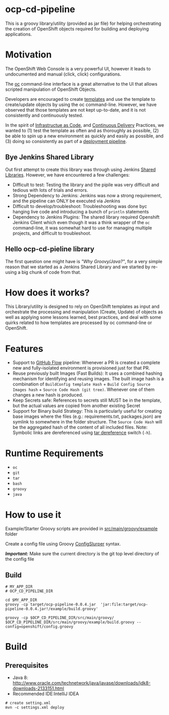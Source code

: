 # ocp-cd-pipeline

This is a groovy library/utility (provided as jar file) for helping orchestrating the creation of OpenShift objects required for building and deploying applications.

# Motivation

The OpenShift Web Console is a very powerful UI, however it leads to undocumented and manual (click, click) configurations.

The [oc](https://github.com/openshift/origin/blob/master/docs/cli.md) command-line interface is a great alternative to the UI that allows scripted manipulation of OpenShift Objects.

Developers are encouraged to create [templates](https://docs.okd.io/latest/dev_guide/templates.html) and use the template to create/update objects by using the oc command-line. However, we have observed that those templates are not kept up-to-date, and it is not consistently and continuously tested.

In the spirit of [Infrastructue as Code](https://en.wikipedia.org/wiki/Infrastructure_as_Code), and [Continuous Delivery](https://en.wikipedia.org/wiki/Continuous_delivery) Practices, we wanted to (1) test the template as often and as thoroughly as possible,  (2) be able to spin up a new environment as quickly and easily as possible, and (3) doing so consistently as part of a [deployment pipeline](https://en.wikipedia.org/wiki/Continuous_delivery#Deployment_pipeline).


## Bye Jenkins Shared Library

Out first attempt to create this library was through using Jenkins [Shared Libraries](https://jenkins.io/doc/book/pipeline/shared-libraries/). However, we have encountered a few challenges:

* Difficult to test: Testing the library and the pipile was very difficult and tedious with lots of trials and errors.
* Strong Dependency to Jenkins: Jenkins was now a strong requirement, and the pipeline can ONLY be executed via Jenkins
* Difficult to develop/troubleshoot: Troubleshooting was done byc hanging live code and introducing a bunch of `println` statements
* Dependency to Jenkins Plugins: The shared library required Openshift Jenkins Client which even though it was a think wrapper of the `oc` command-line, it was somewhat hard to use for managing multiple projects, and difficult to troubleshoot.  

## Hello ocp-cd-pieline library

The first question one might have is _"Why Groovy/Java?"_, for a very simple reason that we started as a Jenkins Shared Library and we started by re-using a big chunk of code from that.

# How does it works?
This Library/utility is designed to rely on OpenShift templates as input and orchestrate the processing and manipulation (Create, Update) of objects as well as applying some lessons learned, best practices, and deal with some quirks related to how templates are processed by oc command-line or OpenShift.

# Features

* Support to [GitHub Flow](https://guides.github.com/introduction/flow/) pipeline: Whenever a PR is created  a complete new and fully-isolated environment is provisioned just for that PR.
* Reuse previously built Images (Fast Builds): It uses a combined hashing mechanism for identifying and reusing images. The built image hash is a combination of `BuildConfig template Hash` + `Build Config Source Images hash` + `Source Code Hash (git tree)`. Whenever one of them changes a new hash is produced.
* Keep Secrets safe: References to secrets still MUST be in the template, but the actual values are copied from another existing Secret
* Support for Binary build Strategy: This is particularly useful for creating base images where the files (e.g.: requirements.txt, packages.json) are symlink to somewhere in the folder structure. The `Source Code Hash` will be the aggregated hash of the content of all included files. Note: Symbolic links are dereferenced using [tar dereference](http://ftp.gnu.org/pub/old-gnu/Manuals/tar-1.12/html_node/tar_115.html) switch (`-h`). 


# Runtime Requirements
* `oc`
* `git`
* `tar`
* `bash`
* `groovy`
* `java`

# How to use it
Example/Starter Groovy scripts are provided in [src/main/groovy/example](./src/main/groovy/example) folder

Create a config file using Groovy [ConfigSlurper](http://docs.groovy-lang.org/latest/html/gapi/groovy/util/ConfigSlurper.html) syntax.

**_Important:_** Make sure the current directory is the git top level directory of the config file

## Build
```
# MY_APP_DIR
# OCP_CD_PIPELINE_DIR

cd $MY_APP_DIR
groovy -cp target/ocp-pipeline-0.0.4.jar  'jar:file:target/ocp-pipeline-0.0.4.jar!/example/build.groovy'

groovy -cp $OCP_CD_PIPELINE_DIR/src/main/groovy/ $OCP_CD_PIPELINE_DIR/src/main/groovy/example/build.groovy --config=openshift/config.groovy
```

# Build
## Prerequisites
- Java 8: http://www.oracle.com/technetwork/java/javase/downloads/jdk8-downloads-2133151.html
- Recommended IDE:IntelliJ IDEA

```
# create setting.xml
mvn -c settings.xml deploy
```
